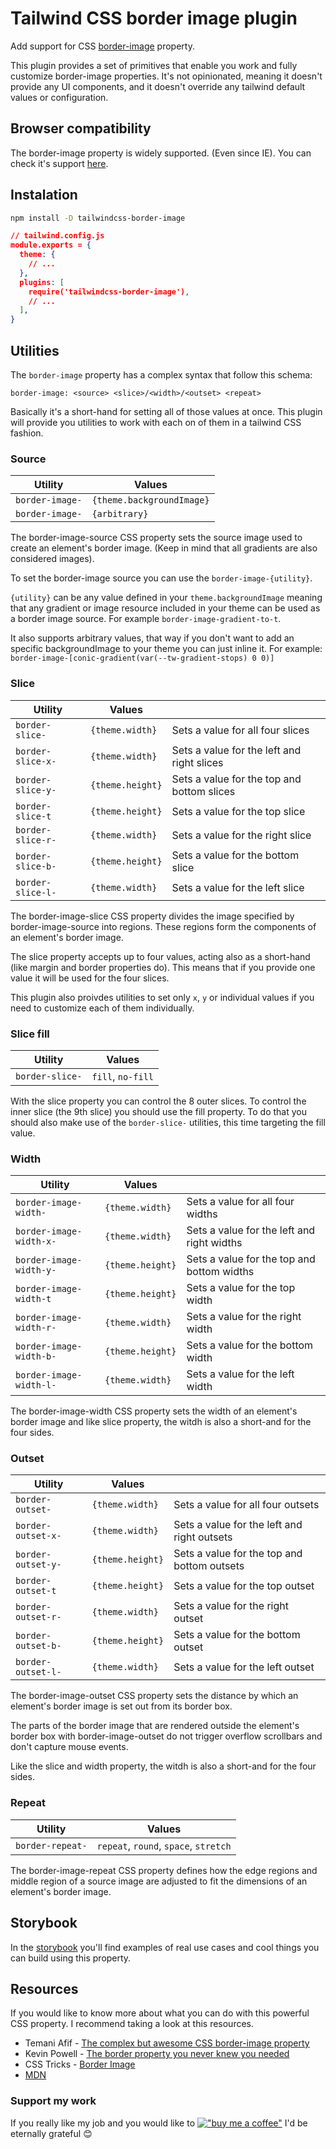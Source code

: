 # Tailwind CSS border image plugin

Add support for CSS [border-image][mdn-border-image] property.

This plugin provides a set of primitives that enable you work and fully customize border-image properties. It's not opinionated, meaning it doesn't provide any UI components, and it doesn't override any tailwind default values or configuration.

## Browser compatibility

The border-image property is widely supported. (Even since IE). You can check it's support [here][can-i-use-border-image].

## Instalation

```bash
npm install -D tailwindcss-border-image
```

```json
// tailwind.config.js
module.exports = {
  theme: {
    // ...
  },
  plugins: [
    require('tailwindcss-border-image'),
    // ...
  ],
}
```

## Utilities

The `border-image` property has a complex syntax that follow this schema:

```
border-image: <source> <slice>/<width>/<outset> <repeat>
```

Basically it's a short-hand for setting all of those values at once. This plugin will provide you utilities to work with each on of them in a tailwind CSS fashion.

### Source

| Utility         | Values                    |
| --------------- | ------------------------- |
| `border-image-` | `{theme.backgroundImage}` |
| `border-image-` | `{arbitrary}`             |

The border-image-source CSS property sets the source image used to create an element's border image. (Keep in mind that all gradients are also considered images).

To set the border-image source you can use the `border-image-{utility}`.

`{utility}` can be any value defined in your `theme.backgroundImage` meaning that any gradient or image resource included in your theme can be used as a border image source. For example `border-image-gradient-to-t`.

It also supports arbitrary values, that way if you don't want to add an specific backgroundImage to your theme you can just inline it. For example: `border-image-[conic-gradient(var(--tw-gradient-stops) 0 0)]`

### Slice

| Utility           | Values           |                                            |
| ----------------- | ---------------- | ------------------------------------------ |
| `border-slice-`   | `{theme.width}`  | Sets a value for all four slices           |
| `border-slice-x-` | `{theme.width}`  | Sets a value for the left and right slices |
| `border-slice-y-` | `{theme.height}` | Sets a value for the top and bottom slices |
| `border-slice-t`  | `{theme.height}` | Sets a value for the top slice             |
| `border-slice-r-` | `{theme.width}`  | Sets a value for the right slice           |
| `border-slice-b-` | `{theme.height}` | Sets a value for the bottom slice          |
| `border-slice-l-` | `{theme.width}`  | Sets a value for the left slice            |

The border-image-slice CSS property divides the image specified by border-image-source into regions. These regions form the components of an element's border image.

The slice property accepts up to four values, acting also as a short-hand (like margin and border properties do). This means that if you provide one value it will be used for the four slices.

This plugin also proivdes utilities to set only `x`, `y` or individual values if you need to customize each of them individually.

### Slice fill

| Utility         | Values            |
| --------------- | ----------------- |
| `border-slice-` | `fill`, `no-fill` |

With the slice property you can control the 8 outer slices. To control the inner slice (the 9th slice) you should use the fill property. To do that you should also make use of the `border-slice-` utilities, this time targeting the fill value.

### Width

| Utility                 | Values           |                                            |
| ----------------------- | ---------------- | ------------------------------------------ |
| `border-image-width-`   | `{theme.width}`  | Sets a value for all four widths           |
| `border-image-width-x-` | `{theme.width}`  | Sets a value for the left and right widths |
| `border-image-width-y-` | `{theme.height}` | Sets a value for the top and bottom widths |
| `border-image-width-t`  | `{theme.height}` | Sets a value for the top width             |
| `border-image-width-r-` | `{theme.width}`  | Sets a value for the right width           |
| `border-image-width-b-` | `{theme.height}` | Sets a value for the bottom width          |
| `border-image-width-l-` | `{theme.width}`  | Sets a value for the left width            |

The border-image-width CSS property sets the width of an element's border image and like slice property, the witdh is also a short-and for the four sides.

### Outset

| Utility            | Values           |                                             |
| ------------------ | ---------------- | ------------------------------------------- |
| `border-outset-`   | `{theme.width}`  | Sets a value for all four outsets           |
| `border-outset-x-` | `{theme.width}`  | Sets a value for the left and right outsets |
| `border-outset-y-` | `{theme.height}` | Sets a value for the top and bottom outsets |
| `border-outset-t`  | `{theme.height}` | Sets a value for the top outset             |
| `border-outset-r-` | `{theme.width}`  | Sets a value for the right outset           |
| `border-outset-b-` | `{theme.height}` | Sets a value for the bottom outset          |
| `border-outset-l-` | `{theme.width}`  | Sets a value for the left outset            |

The border-image-outset CSS property sets the distance by which an element's border image is set out from its border box.

The parts of the border image that are rendered outside the element's border box with border-image-outset do not trigger overflow scrollbars and don't capture mouse events.

Like the slice and width property, the witdh is also a short-and for the four sides.

### Repeat

| Utility          | Values                                |
| ---------------- | ------------------------------------- |
| `border-repeat-` | `repeat`, `round`, `space`, `stretch` |

The border-image-repeat CSS property defines how the edge regions and middle region of a source image are adjusted to fit the dimensions of an element's border image.

## Storybook

In the [storybook][storybook] you'll find examples of real use cases and cool things you can build using this property.

## Resources

If you would like to know more about what you can do with this powerful CSS property. I recommend taking a look at this resources.

- Temani Afif - [The complex but awesome CSS border-image property][the-complex-but-awesome-css-border-image-property]
- Kevin Powell - [The border property you never knew you needed][the-border-property-you-never-knew-you-needed]
- CSS Tricks - [Border Image][css-tricks-border-image]
- [MDN][mdn-border-image]

### Support my work

If you really like my job and you would like to [!["buy me a coffee"](https://img.shields.io/badge/-buy_me_a%C2%A0coffee-gray?logo=Buy-me-a-coffee)](https://www.buymeacoffee.com/sebagnz) I'd be eternally grateful 😊

[storybook]: https://sebagnz.github.io/tailwindcss-border-image/?path=/docs/example-shapebreakout--docs
[mdn-border-image]: https://developer.mozilla.org/en-US/docs/Web/CSS/border-image
[can-i-use-border-image]: https://caniuse.com/border-image
[the-complex-but-awesome-css-border-image-property]: https://www.smashingmagazine.com/2024/01/css-border-image-property/
[the-border-property-you-never-knew-you-needed]: https://youtu.be/ypstT5UfCsk?si=8zzSwBFq57WlvSQE
[css-tricks-border-image]: https://css-tricks.com/almanac/properties/b/border-image/
